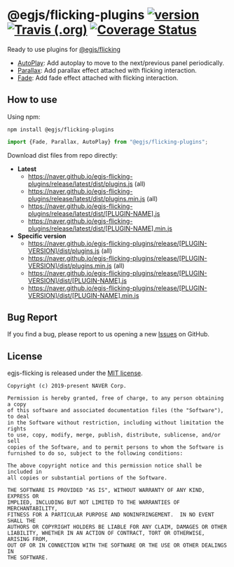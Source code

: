 # @egjs/flicking-plugins [![version][badge-version]][link-version] <a href="https://travis-ci.org/naver/egjs-flicking-plugins" target="_blank"><img alt="Travis (.org)" src="https://img.shields.io/travis/naver/egjs-flicking-plugins.svg?style=flat-square&label=build&logo=travis%20ci" /></a> [![Coverage Status](https://coveralls.io/repos/github/naver/egjs-flicking-plugins/badge.svg?branch=master)](https://coveralls.io/github/naver/egjs-flicking-plugins?branch=master)

Ready to use plugins for [@egjs/flicking](https://github.com/naver/egjs-flicking)
- [AutoPlay](https://naver.github.io/egjs-flicking/ko/Plugins#autoplay): Add autoplay to move to the next/previous panel periodically.
- [Parallax](https://naver.github.io/egjs-flicking/ko/Plugins#parallax): Add parallax effect attached with flicking interaction.
- [Fade](https://naver.github.io/egjs-flicking/ko/Plugins#fade): Add fade effect attached with flicking interaction.
## How to use

Using npm:

```
npm install @egjs/flicking-plugins
```
```js
import {Fade, Parallax, AutoPlay} from "@egjs/flicking-plugins";
```

Download dist files from repo directly:


 - **Latest**
    - https://naver.github.io/egjs-flicking-plugins/release/latest/dist/plugins.js (all)
    - https://naver.github.io/egjs-flicking-plugins/release/latest/dist/plugins.min.js (all)
    - https://naver.github.io/egjs-flicking-plugins/release/latest/dist/[PLUGIN-NAME].js
    - https://naver.github.io/egjs-flicking-plugins/release/latest/dist/[PLUGIN-NAME].min.js
 - **Specific version**
    - https://naver.github.io/egjs-flicking-plugins/release/[PLUGIN-VERSION]/dist/plugins.js (all)
    - https://naver.github.io/egjs-flicking-plugins/release/[PLUGIN-VERSION]/dist/plugins.min.js (all)
    - https://naver.github.io/egjs-flicking-plugins/release/[PLUGIN-VERSION]/dist/[PLUGIN-NAME].js
    - https://naver.github.io/egjs-flicking-plugins/release/[PLUGIN-VERSION]/dist/[PLUGIN-NAME].min.js


<!-- badges -->
[badge-version]: https://img.shields.io/npm/v/@egjs/flicking-plugins.svg?style=flat

<!-- links -->
[link-version]: https://www.npmjs.com/package/@egjs/flicking-plugins



## Bug Report

If you find a bug, please report to us opening a new [Issues](https://github.com/naver/egjs-flicking/issues) on GitHub.


## License
egjs-flicking is released under the [MIT license](http://naver.github.io/egjs/license.txt).

```
Copyright (c) 2019-present NAVER Corp.

Permission is hereby granted, free of charge, to any person obtaining a copy
of this software and associated documentation files (the "Software"), to deal
in the Software without restriction, including without limitation the rights
to use, copy, modify, merge, publish, distribute, sublicense, and/or sell
copies of the Software, and to permit persons to whom the Software is
furnished to do so, subject to the following conditions:

The above copyright notice and this permission notice shall be included in
all copies or substantial portions of the Software.

THE SOFTWARE IS PROVIDED "AS IS", WITHOUT WARRANTY OF ANY KIND, EXPRESS OR
IMPLIED, INCLUDING BUT NOT LIMITED TO THE WARRANTIES OF MERCHANTABILITY,
FITNESS FOR A PARTICULAR PURPOSE AND NONINFRINGEMENT.  IN NO EVENT SHALL THE
AUTHORS OR COPYRIGHT HOLDERS BE LIABLE FOR ANY CLAIM, DAMAGES OR OTHER
LIABILITY, WHETHER IN AN ACTION OF CONTRACT, TORT OR OTHERWISE, ARISING FROM,
OUT OF OR IN CONNECTION WITH THE SOFTWARE OR THE USE OR OTHER DEALINGS IN
THE SOFTWARE.
```
